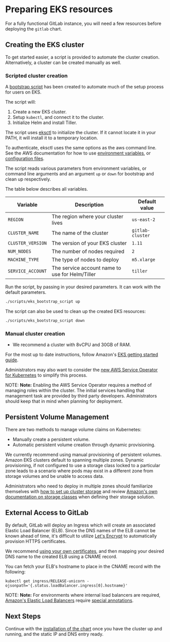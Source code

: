 # Preparing EKS resources

For a fully functional GitLab instance, you will need a few resources before
deploying the `gitlab` chart.

## Creating the EKS cluster

To get started easier, a script is provided to automate the cluster creation.
Alternatively, a cluster can be created manually as well.

### Scripted cluster creation

A [bootstrap script](https://gitlab.com/gitlab-org/charts/gitlab/blob/master/scripts/eks_bootstrap_script)
has been created to automate much of the setup process for users on EKS.

The script will:

1. Create a new EKS cluster.
1. Setup `kubectl`, and connect it to the cluster.
1. Initialize Helm and install Tiller.

The script uses [eksctl](https://eksctl.io) to initialize the cluster. If it cannot locate it in your PATH, it will install it
to a temporary location.

To authenticate, eksctl uses the same options as the aws command line. See the AWS documentation for how to
use [environment variables](https://docs.aws.amazon.com/cli/latest/userguide/cli-configure-envvars.html), or [configuration files](https://docs.aws.amazon.com/cli/latest/userguide/cli-configure-files.html).

The script reads various parameters from environment variables, or command line arguments and an argument
`up` or `down` for bootstrap and clean up respectively.

The table below describes all variables.

| Variable          | Description                                      | Default value    |
|-------------------|--------------------------------------------------|------------------|
| `REGION`          | The region where your cluster lives              | `us-east-2`      |
| `CLUSTER_NAME`    | The name of the cluster                          | `gitlab-cluster` |
| `CLUSTER_VERSION` | The version of your EKS cluster                  | `1.11`           |
| `NUM_NODES`       | The number of nodes required                     | `2`              |
| `MACHINE_TYPE`    | The type of nodes to deploy                      | `m5.xlarge`      |
| `SERVICE_ACCOUNT` | The service account name to use for Helm/Tiller  | `tiller`         |

Run the script, by passing in your desired parameters. It can work with the
default parameters.

```bash
./scripts/eks_bootstrap_script up
```

The script can also be used to clean up the created EKS resources:

```bash
./scripts/eks_bootstrap_script down
```

### Manual cluster creation

- We recommend a cluster with 8vCPU and 30GB of RAM.

For the most up to date instructions, follow Amazon's
[EKS getting started guide](https://docs.aws.amazon.com/eks/latest/userguide/getting-started.html).

Administrators may also want to consider the
[new AWS Service Operator for Kubernetes](https://aws.amazon.com/blogs/opensource/aws-service-operator-kubernetes-available/)
to simplify this process.

NOTE: **Note:**
Enabling the AWS Service Operator requires a method of managing roles within the cluster. The initial
services handling that management task are provided by third party developers. Administrators should
keep that in mind when planning for deployment.

## Persistent Volume Management

There are two methods to manage volume claims on Kubernetes:

- Manually create a persistent volume.
- Automatic persistent volume creation through dynamic provisioning.

We currently recommend using manual provisioning of persistent volumes. Amazon EKS
clusters default to spanning multiple zones. Dynamic provisioning, if not configured
to use a storage class locked to a particular zone leads to a scenario where pods may
exist in a different zone from storage volumes and be unable to access data.

Administrators who need to deploy in multiple zones should familiarize themselves
with [how to set up cluster storage](../storage.md) and review
[Amazon's own documentation on storage classes](https://docs.aws.amazon.com/eks/latest/userguide/storage-classes.html)
when defining their storage solution.

## External Access to GitLab

By default, GitLab will deploy an Ingress which will create an associated
Elastic Load Balancer (ELB). Since the DNS names of the ELB cannot be known
ahead of time, it's difficult to utilize [Let's Encrypt](https://letsencrypt.org/) to automatically provision
HTTPS certificates.

We recommend [using your own certificates](../tls.md#option-2-use-your-own-wildcard-certificate),
and then mapping your desired DNS name to the created ELB using a CNAME record.

You can fetch your ELB's hostname to place in the CNAME record with the following:

```
kubectl get ingress/RELEASE-unicorn -ojsonpath='{.status.loadBalancer.ingress[0].hostname}'
```

NOTE: **Note:**
For environments where internal load balancers are required,
[Amazon's Elastic Load Balancers](https://docs.aws.amazon.com/eks/latest/userguide/load-balancing.html)
require [special annotations](https://gitlab.com/gitlab-org/charts/gitlab/blob/master/examples/eks_loadbalancer_annotations.yml).

## Next Steps

Continue with the [installation of the chart](../deployment.md) once you have
the cluster up and running, and the static IP and DNS entry ready.
